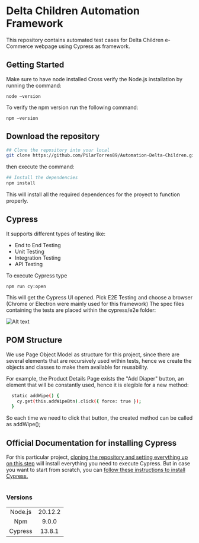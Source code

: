 # Delta Children Automation Framework

This repository contains automated test cases for Delta Children e-Commerce webpage using Cypress as framework.

## Getting Started

Make sure to have node installed
Cross verify the Node.js installation by running the command:

```
node –version
```

To verify the npm version run the following command:

```
npm –version
```
## Download the repository

```bash
## Clone the repository into your local
git clone https://github.com/PilarTorres89/Automation-Delta-Children.git
```

then execute the command:

```bash
## Install the dependencies
npm install
```

This will install all the required dependences for the proyect to function properly.

## Cypress

It supports different types of testing like:

- End to End Testing
- Unit Testing
- Integration Testing
- API Testing

To execute Cypress type

```
npm run cy:open
```

This will get the Cypress UI opened. Pick E2E Testing and choose a browser (Chrome or Electron were mainly used for this framework)
The spec files containing the tests are placed within the cypress/e2e folder:

![Alt text](https://drive.google.com/uc?id=1Ek-_j7UR9sqSWIm_vRMPqn7QsChyjuBp)


## POM Structure

We use Page Object Model as structure for this project, since there are several elements that are recursively used within tests, hence we create the objects and classes to make them available for reusability.

For example, the Product Details Page exists the "Add Diaper" button, an element that will be constantly used, hence it is elegible for a new method:

```sh
  static addWipe() {
    cy.get(this.addWipeBtn).click({ force: true });
  }
```

So each time we need to click that button, the created method can be called as addWipe();

## Official Documentation for installing Cypress

For this particular project, [cloning the repository and setting everything up on this step](#download-the-repository) will install everything you need to execute Cypress.
But in case you want to start from scratch, you can
[follow these instructions to install Cypress.](https://on.cypress.io/installing-cypress)

|     |     |     |     |     |     |     |
| :-: | :-: | :-: | :-: | :-: | :-: | :-: |

### Versions

|         |         |
| :-----: | :-----: |
| Node.js | 20.12.2 |
|   Npm   |  9.0.0  |
| Cypress | 13.8.1  |


